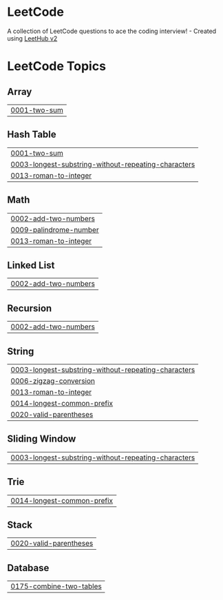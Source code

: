 # LeetCode
A collection of LeetCode questions to ace the coding interview! - Created using [LeetHub v2](https://github.com/arunbhardwaj/LeetHub-2.0)

<!---LeetCode Topics Start-->
# LeetCode Topics
## Array
|  |
| ------- |
| [0001-two-sum](https://github.com/kyungeune/LeetCode/tree/master/0001-two-sum) |
## Hash Table
|  |
| ------- |
| [0001-two-sum](https://github.com/kyungeune/LeetCode/tree/master/0001-two-sum) |
| [0003-longest-substring-without-repeating-characters](https://github.com/kyungeune/LeetCode/tree/master/0003-longest-substring-without-repeating-characters) |
| [0013-roman-to-integer](https://github.com/kyungeune/LeetCode/tree/master/0013-roman-to-integer) |
## Math
|  |
| ------- |
| [0002-add-two-numbers](https://github.com/kyungeune/LeetCode/tree/master/0002-add-two-numbers) |
| [0009-palindrome-number](https://github.com/kyungeune/LeetCode/tree/master/0009-palindrome-number) |
| [0013-roman-to-integer](https://github.com/kyungeune/LeetCode/tree/master/0013-roman-to-integer) |
## Linked List
|  |
| ------- |
| [0002-add-two-numbers](https://github.com/kyungeune/LeetCode/tree/master/0002-add-two-numbers) |
## Recursion
|  |
| ------- |
| [0002-add-two-numbers](https://github.com/kyungeune/LeetCode/tree/master/0002-add-two-numbers) |
## String
|  |
| ------- |
| [0003-longest-substring-without-repeating-characters](https://github.com/kyungeune/LeetCode/tree/master/0003-longest-substring-without-repeating-characters) |
| [0006-zigzag-conversion](https://github.com/kyungeune/LeetCode/tree/master/0006-zigzag-conversion) |
| [0013-roman-to-integer](https://github.com/kyungeune/LeetCode/tree/master/0013-roman-to-integer) |
| [0014-longest-common-prefix](https://github.com/kyungeune/LeetCode/tree/master/0014-longest-common-prefix) |
| [0020-valid-parentheses](https://github.com/kyungeune/LeetCode/tree/master/0020-valid-parentheses) |
## Sliding Window
|  |
| ------- |
| [0003-longest-substring-without-repeating-characters](https://github.com/kyungeune/LeetCode/tree/master/0003-longest-substring-without-repeating-characters) |
## Trie
|  |
| ------- |
| [0014-longest-common-prefix](https://github.com/kyungeune/LeetCode/tree/master/0014-longest-common-prefix) |
## Stack
|  |
| ------- |
| [0020-valid-parentheses](https://github.com/kyungeune/LeetCode/tree/master/0020-valid-parentheses) |
## Database
|  |
| ------- |
| [0175-combine-two-tables](https://github.com/kyungeune/LeetCode/tree/master/0175-combine-two-tables) |
<!---LeetCode Topics End-->